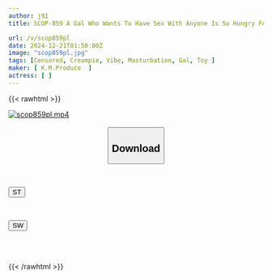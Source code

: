 ```yaml
---
author: j91
title: SCOP-859 A Gal Who Wants To Have Sex With Anyone Is So Hungry For A Man That She Is Masturbating With A Vibrator When Suddenly The Vibrator Gets Stuck In Her Mouth! She Asks For Help From A Single Man Who Lives Next Door, But Every Time She Tries To Pull It Out, It Feels Better And She Gets More And More Aroused! When She Finally Manages To Pull It Out, She Starts Sucking The Nearest Dick!

url: /v/scop859pl
date: 2024-12-21T01:50:00Z
image: "scop859pl.jpg"
tags: [Censored, Creampie, Vibe, Masturbation, Gal, Toy	]
maker: [ K.M.Produce  ]
actress: [ ]
---
```



{{< rawhtml >}}

<div class="video" data-videoid="GALRMwDD0gI1pWJ">
    <a href="javascript:;">
        <img src="/v/scop859pl/scop859pl.jpg" width="WIDTH" height="HEIGHT" alt="scop859pl.mp4" loading="lazy">
    </a>
</div>

<script type="text/javascript" src="https://j91.asia/asset/on-demand-st.js"></script>

<br>
  <link rel="stylesheet" href="https://j91.asia/asset/bs5.css">
  
  <center>
  <button class="btn btn-primary" type="button" data-bs-toggle="collapse" data-bs-target=".multi-collapse" aria-expanded="false" aria-controls="multiCollapseExample1 multiCollapseExample2"><h2>Download</h2></button></center>
</p>
<div class="row">
  <div class="col">
    <div class="collapse multi-collapse" id="multiCollapseExample1">
      <div class="card card-body">
	      	      <br>
<div class="buttons">  
<p><a href="/v/scop859pl/st.html" target="_blank"><button class="btn-hover color-3"><i class="fa fa-download"></i> ST</button></a></p></div>
    </div>
  </div>
</div>
  <div class="col">
    <div class="collapse multi-collapse" id="multiCollapseExample2">
      <div class="card card-body">
	      <br>
<div class="buttons">
<p><a href="/v/scop859pl/sw.html" target="_blank"><button class="btn-hover color-2"><i class="fa fa-download"></i> SW</button></a></p></div>
<br><br>
      </div>
    </div>
  </div>
</div>

{{< /rawhtml >}}